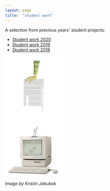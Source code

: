 ```yaml
---
layout: page
title:  "student work"
---
```


A selection from previous years' student projects: 

* [Student work 2020](./_posts/2020-07-15-projects2020.md)
* [Student work 2019](./_posts/2019-07-15-projects2019.md)
* [Student work 2018](./_posts/2018-07-15-projects2018.md)

<img src= "./assets/algorthmic-bias-.gif" alt="visual" width="200"/>

*Image by Kristin Jakubek*

